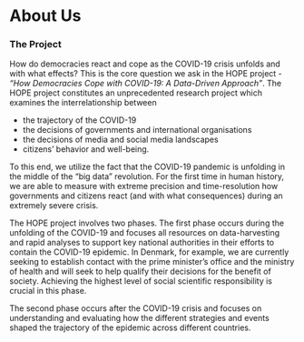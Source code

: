 # About Us

### The Project
How do democracies react and cope as the COVID-19 crisis unfolds and with what effects? This is the core question we ask in the HOPE project - _“How Democracies Cope with COVID-19: A Data-Driven Approach”_. The HOPE project constitutes an unprecedented research project which examines the interrelationship between
 
 - the trajectory of the COVID-19
 - the decisions of governments and international organisations
 - the decisions of media and social media landscapes 
 - citizens’ behavior and well-being. 
 
To this end, we utilize the fact that the COVID-19 pandemic is unfolding in the middle of the “big data” revolution. For the first time in human history, we are able to measure with extreme precision and time-resolution how governments and citizens react (and with what consequences) during an extremely severe crisis.

The HOPE project involves two phases. The first phase occurs during the unfolding of the COVID-19 and focuses all resources on data-harvesting and rapid analyses to support key national authorities in their efforts to contain the COVID-19 epidemic. In Denmark, for example, we are currently seeking to establish contact with the prime minister’s office and the ministry of health and will seek to help qualify their decisions for the benefit of society. Achieving the highest level of social scientific responsibility is crucial in this phase.

The second phase occurs after the COVID-19 crisis and focuses on understanding and evaluating how the different strategies and events shaped the trajectory of the epidemic across different countries.
